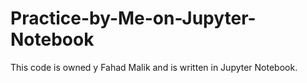 # Practice-by-Me-on-Jupyter-Notebook
This code is owned y Fahad Malik and is written in Jupyter Notebook.
